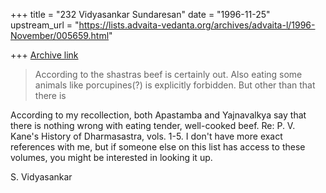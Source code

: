 +++
title = "232 Vidyasankar Sundaresan"
date = "1996-11-25"
upstream_url = "https://lists.advaita-vedanta.org/archives/advaita-l/1996-November/005659.html"

+++
[Archive link](https://lists.advaita-vedanta.org/archives/advaita-l/1996-November/005659.html)

> According to the shastras beef is certainly out.  Also eating some animals
> like porcupines(?) is explicitly forbidden.  But other than that there is

According to my recollection, both Apastamba and Yajnavalkya say that
there is nothing wrong with eating tender, well-cooked beef. Re: P. V.
Kane's History of Dharmasastra, vols. 1-5. I don't have more exact
references with me, but if someone else on this list has access to these
volumes, you might be interested in looking it up.

S. Vidyasankar

